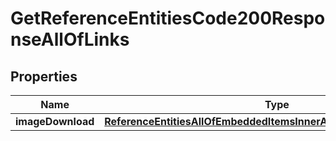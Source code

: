 

# GetReferenceEntitiesCode200ResponseAllOfLinks


## Properties

| Name | Type | Description | Notes |
|------------ | ------------- | ------------- | -------------|
|**imageDownload** | [**ReferenceEntitiesAllOfEmbeddedItemsInnerAllOfLinksImageDownload**](ReferenceEntitiesAllOfEmbeddedItemsInnerAllOfLinksImageDownload.md) |  |  [optional] |



